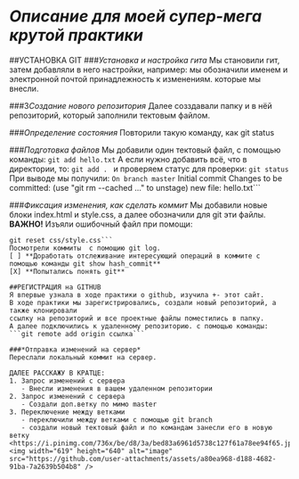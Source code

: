 # ___Описание для моей супер-мега крутой практики___
##УСТАНОВКА GIT
###*Установка и настройка гита*
Мы становили гит, затем добавляли в него настройки, например: мы обозначили именем 
и электронной почтой принадлежность к изменениям. которые мы внесли.

###3*Создание нового репозитория*
Далее созздавали папку и в нёй репозиторий, который заполнили тектовым файлом.

###*Определение состояния*
Повторили такую команду, как git status

###*Подготовка файлов*
Мы добавили один тектовый файл, с помощью команды:
```git add hello.txt```
А если нужно добавить всё, что в директории, то:
```git add . ```
и проверяем статус для проверки:
```git status```
При выводе мы получили:
```On branch master```
Initial commit
Changes to be committed:
(use "git rm --cached ..." to unstage)
new file: hello.txt```

###*Фиксация изменения, как сделать коммит*
Мы добавили новые блоки index.html и style.css, а далее обозначили для git эти файлы.
__ВАЖНО!__
Изъяли ошибочный файл при помощи:
```git reset:
git reset css/style.css```
Посмотрели коммиты  с помощию git log.
[ ] **Доработать отслеживание интересующий операций в коммите с помощью команды git show hash_commit**
[X] **Попытались понять git**

##РЕГИСТРАЦИЯ на GITHUB
Я впервые узнала в ходе практики о github, изучила +- этот сайт.
В ходе практики мы зарегистрировались, создали новый репозиторий, а также клонировали
ссылку на репозиторий и все проектные файлы поместились в папку.
А далее подключились к удаленному репозиторию. с помощью команды:
```git remote add origin ссылка```

###*Отправка изменений на сервер*
Переслали локальный коммит на сервер.

ДАЛЕЕ РАССКАЖУ В КРАТЦЕ:
1. Запрос изменений с сервера
   - Внесли изменения в вашем удаленном репозитории
2. Запрос изменений с сервера
   - Создали доп.ветку по мимо master
3. Переключение между ветками
   - переключили между ветками с помощью git branch
   - создали новый тектовый файл и по командам занесли его в новую ветку
<https://i.pinimg.com/736x/be/d8/3a/bed83a6961d5738c127f61a78ee94f65.jpg>
<img width="619" height="640" alt="image" src="https://github.com/user-attachments/assets/a80ea968-d188-4682-91ba-7a2639b504b8" />






